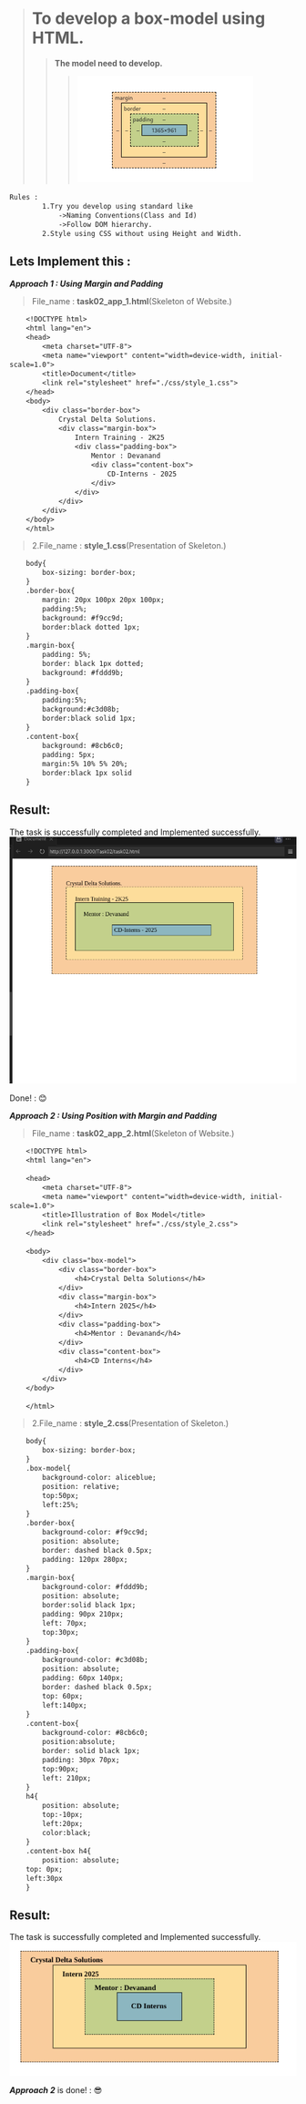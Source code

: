 ># To develop a box-model using HTML.
>> **The model need to develop.**
>>>![To_DO](/Task02/img/to_do.png)
>>>
```
Rules : 
        1.Try you develop using standard like 
            ->Naming Conventions(Class and Id)
            ->Follow DOM hierarchy.
        2.Style using CSS without using Height and Width.       
```
## Lets Implement this : 
***Approach 1  : Using Margin and Padding***
>File_name : **task02_app_1.html**(Skeleton of Website.)
```
    <!DOCTYPE html>
    <html lang="en">
    <head>
        <meta charset="UTF-8">
        <meta name="viewport" content="width=device-width, initial-scale=1.0">
        <title>Document</title>
        <link rel="stylesheet" href="./css/style_1.css">
    </head>
    <body>
        <div class="border-box">
            Crystal Delta Solutions.
            <div class="margin-box">
                Intern Training - 2K25
                <div class="padding-box">
                    Mentor : Devanand
                    <div class="content-box">
                        CD-Interns - 2025
                    </div>
                </div>
            </div>
        </div>
    </body>
    </html>
```
>2.File_name : **style_1.css**(Presentation of Skeleton.)
```
    body{
        box-sizing: border-box;
    }
    .border-box{   
        margin: 20px 100px 20px 100px;
        padding:5%;
        background: #f9cc9d;
        border:black dotted 1px;
    }
    .margin-box{
        padding: 5%;
        border: black 1px dotted;
        background: #fddd9b;
    }
    .padding-box{   
        padding:5%;
        background:#c3d08b;
        border:black solid 1px;
    }
    .content-box{
        background: #8cb6c0;
        padding: 5px;
        margin:5% 10% 5% 20%;
        border:black 1px solid
    }
```

## Result: 
The task is successfully completed and Implemented successfully.
![out](/Task02/img/result_app_1.png)

Done! : &#128522;

***Approach 2  : Using Position with Margin and Padding***
>File_name : **task02_app_2.html**(Skeleton of Website.)
```
    <!DOCTYPE html>
    <html lang="en">

    <head>
        <meta charset="UTF-8">
        <meta name="viewport" content="width=device-width, initial-scale=1.0">
        <title>Illustration of Box Model</title>
        <link rel="stylesheet" href="./css/style_2.css">
    </head>

    <body>
        <div class="box-model">
            <div class="border-box">
                <h4>Crystal Delta Solutions</h4>
            </div>
            <div class="margin-box">
                <h4>Intern 2025</h4>
            </div>
            <div class="padding-box">
                <h4>Mentor : Devanand</h4>
            </div>
            <div class="content-box">
                <h4>CD Interns</h4>
            </div>
        </div>
    </body>

    </html>
```
>2.File_name : **style_2.css**(Presentation of Skeleton.)
```
    body{
        box-sizing: border-box;
    }
    .box-model{
        background-color: aliceblue;
        position: relative;
        top:50px;
        left:25%;
    }
    .border-box{
        background-color: #f9cc9d;
        position: absolute;
        border: dashed black 0.5px;
        padding: 120px 280px;
    }
    .margin-box{
        background-color: #fddd9b;
        position: absolute;
        border:solid black 1px;
        padding: 90px 210px;
        left: 70px;
        top:30px;
    }
    .padding-box{
        background-color: #c3d08b;
        position: absolute;
        padding: 60px 140px;
        border: dashed black 0.5px;
        top: 60px;
        left:140px;
    }
    .content-box{
        background-color: #8cb6c0;
        position:absolute;
        border: solid black 1px;
        padding: 30px 70px;
        top:90px;
        left: 210px;
    }
    h4{
        position: absolute;
        top:-10px;
        left:20px;
        color:black;
    }
    .content-box h4{
        position: absolute;
    top: 0px;
    left:30px
    }

```

## Result: 
The task is successfully completed and Implemented successfully.
![out](/Task02/img/result_app_2.png)

***Approach 2*** is done! : &#128526;